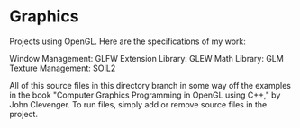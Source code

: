 # Graphics

Projects using OpenGL.  Here are the specifications of my work:

Window Management: GLFW
Extension Library: GLEW
Math Library: GLM
Texture Management: SOIL2

All of this source files in this directory branch in some way off the examples in the book "Computer Graphics Programming in OpenGL using C++," by John Clevenger.  To run files, simply add or remove source files in the project.
